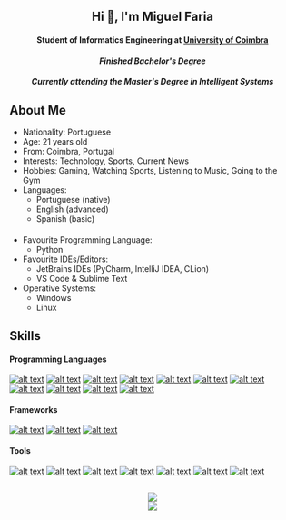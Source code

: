 <h2 align="center">Hi 👋, I'm Miguel Faria</h2>
<h4 align="center">Student of Informatics Engineering at <a href="https://www.uc.pt/">University of Coimbra</a></h4>
<h4 align="center"><em>Finished Bachelor's Degree</em></h4>
<h4 align="center"><em>Currently attending the Master's Degree in Intelligent Systems</em></h4>


## About Me
- Nationality: Portuguese
- Age: 21 years old
- From: Coimbra, Portugal
- Interests: Technology, Sports, Current News  
- Hobbies: Gaming, Watching Sports, Listening to Music, Going to the Gym
- Languages:
  - Portuguese (native)
  - English (advanced)
  - Spanish (basic)
####
- Favourite Programming Language: 
  - Python
- Favourite IDEs/Editors: 
  - JetBrains IDEs (PyCharm, IntelliJ IDEA, CLion)
  - VS Code & Sublime Text
- Operative Systems:
  - Windows
  - Linux

## Skills
#### Programming Languages
[![alt text](https://skillicons.dev/icons?i=py "Python")](https://github.com/MiguelFaria57)
[![alt text](https://skillicons.dev/icons?i=java "Java")](https://github.com/MiguelFaria57)
[![alt text](https://skillicons.dev/icons?i=c "C")](https://github.com/MiguelFaria57)
[![alt text](https://skillicons.dev/icons?i=cs "C#")](https://github.com/MiguelFaria57)
[![alt text](https://skillicons.dev/icons?i=cpp "C++")](https://github.com/MiguelFaria57)
[![alt text](https://skillicons.dev/icons?i=react "React")](https://github.com/MiguelFaria57)
[![alt text](https://skillicons.dev/icons?i=js "JavaScript")](https://github.com/MiguelFaria57)
[![alt text](https://skillicons.dev/icons?i=html "HTML")](https://github.com/MiguelFaria57)
[![alt text](https://skillicons.dev/icons?i=matlab "MatLab")](https://github.com/MiguelFaria57)
[![alt text](https://skillicons.dev/icons?i=r "R")](https://github.com/MiguelFaria57)
[![alt text](https://skillicons.dev/icons?i=postgres "PostgresSQL")](https://github.com/MiguelFaria57)

#### Frameworks
[![alt text](https://skillicons.dev/icons?i=django "Django")](https://github.com/MiguelFaria57)
[![alt text](https://skillicons.dev/icons?i=spring "Spring")](https://github.com/MiguelFaria57)
[![alt text](https://skillicons.dev/icons?i=nodejs "NodeJS")](https://github.com/MiguelFaria57)

#### Tools
[![alt text](https://skillicons.dev/icons?i=git "Git")](https://github.com/MiguelFaria57)
[![alt text](https://skillicons.dev/icons?i=github "GitHub")](https://github.com/MiguelFaria57)
[![alt text](https://skillicons.dev/icons?i=gitlab "GitLab")](https://github.com/MiguelFaria57)
[![alt text](https://skillicons.dev/icons?i=docker "Docker")](https://github.com/MiguelFaria57)
[![alt text](https://skillicons.dev/icons?i=postman "Postman")](https://github.com/MiguelFaria57)
[![alt text](https://skillicons.dev/icons?i=unity "Unity")](https://github.com/MiguelFaria57)
[![alt text](https://skillicons.dev/icons?i=aws "AWS")](https://github.com/MiguelFaria57)


##
<p align="center">
  <a href="https://github.com/MiguelFaria57">
    <img src="https://github-readme-stats.vercel.app/api?username=MiguelFaria57&show_icons=true&theme=github_dark"/>
  </a>
  <br>
  <a href="https://github.com/MiguelFaria57">
    <img src="https://github-readme-stats.vercel.app/api/top-langs?username=MiguelFaria57&layout=compact&theme=github_dark"/>
  </a>
</p>
